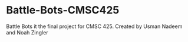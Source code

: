# Battle-Bots-CMSC425
Battle Bots it the final project for CMSC 425. Created by Usman Nadeem and Noah Zingler
